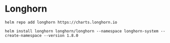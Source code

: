 # Longhorn

```
helm repo add longhorn https://charts.longhorn.io
```

```
helm install longhorn longhorn/longhorn --namespace longhorn-system --create-namespace --version 1.8.0
```

